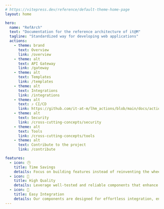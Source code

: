 ```yaml
---
# https://vitepress.dev/reference/default-theme-home-page
layout: home

hero:
  name: "RefArch"
  text: "Documentation for the reference architecture of it@M"
  tagline: "Standardized way for developing web applications"
  actions:
    - theme: brand
      text: Overview
      link: /overview
    - theme: alt
      text: API Gateway
      link: /gateway
    - theme: alt
      text: Templates
      link: /templates
    - theme: alt
      text: Integrations
      link: /integrations
    - theme: alt
      text: ⤴ CI/CD
      link: https://github.com/it-at-m/lhm_actions/blob/main/docs/actions.md
    - theme: alt
      text: Security
      link: /cross-cutting-concepts/security
    - theme: alt
      text: Tools
      link: /cross-cutting-concepts/tools
    - theme: alt
      text: Contribute to the project
      link: /contribute

features:
  - icon: 🕒
    title: Time Savings
    details: Focus on building features instead of reinventing the wheel.
  - icon: 💎
    title: High Quality
    details: Leverage well-tested and reliable components that enhance your project’s stability.
  - icon: 🔌
    title: Easy Integration
    details: Our components are designed for effortless integration, ensuring a smooth workflow.
---
```

